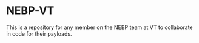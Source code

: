 # NEBP-VT
This is a repository for any member on the NEBP team at VT to collaborate in code for their payloads. 
